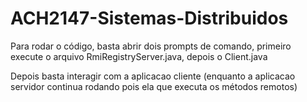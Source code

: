 # ACH2147-Sistemas-Distribuidos

Para rodar o código, basta abrir dois prompts de comando, primeiro execute o arquivo RmiRegistryServer.java, depois o Client.java

Depois basta interagir com a aplicacao cliente (enquanto a aplicacao servidor continua rodando pois ela que executa os métodos remotos)
